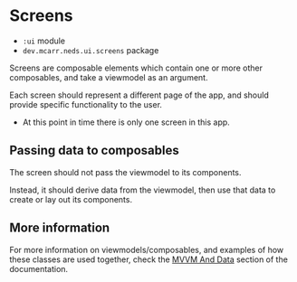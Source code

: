 # Screens

- `:ui` module
- `dev.mcarr.neds.ui.screens` package

Screens are composable elements which contain one or more other composables, and take a viewmodel as an argument.

Each screen should represent a different page of the app, and should provide specific functionality to the user.

* At this point in time there is only one screen in this app.

## Passing data to composables

The screen should not pass the viewmodel to its components.

Instead, it should derive data from the viewmodel, then use that data to create or lay out its components.

## More information

For more information on viewmodels/composables, and examples of how these classes are used together, check the [MVVM And Data](../datasource/README.md) section of the documentation.